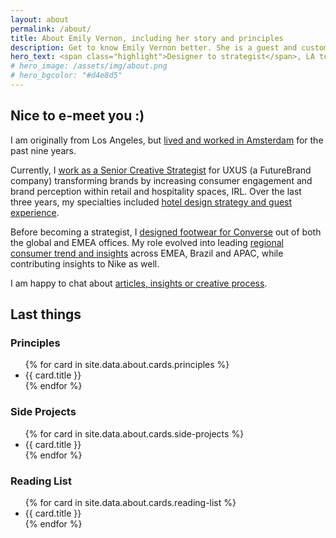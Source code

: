 ```yaml
---
layout: about
permalink: /about/
title: About Emily Vernon, including her story and principles
description: Get to know Emily Vernon better. She is a guest and customer experience consultant in Amsterdam with experience in footwear design and brand strategy.
hero_text: <span class="highlight">Designer to strategist</span>, LA to Amsterdam & an <span class="highlight">adventurist always</span>
# hero_image: /assets/img/about.png
# hero_bgcolor: "#d4e8d5"
---
```

## Nice to e-meet you :)

<div class="story" markdown="1">
I am originally from Los Angeles, but <a href="/insights/working-abroad-changed-my-entire-perspective" alt="Working Abroad Changed My Entire Perspective" title="Working Abroad Changed My Entire Perspective">lived and worked in Amsterdam</a> for the past nine years. 

Currently, I <a href="/insights/what-is-a-creative-strategist" alt="What is a Creative Strategist?" title="What is a Creative Strategist?">work as a Senior Creative Strategist</a> for UXUS (a FutureBrand company) transforming brands by increasing consumer engagement and brand perception within retail and hospitality spaces, IRL. Over the last three years, my specialties included <a href="/insights/what-is-guest-experience-gx" alt="What is Guest Experience (GX)" title="What is Guest Experience (GX)">hotel design strategy and guest experience</a>. 

Before becoming a strategist, I <a href="/insights/getting-into-footwear" alt="Getting into Footwear" title="Getting into Footwear">designed footwear for Converse</a> out of both the global and EMEA offices. My role evolved into leading <a href="/insights/establishing-a-collective-trend-process" alt="Establishing a Collective Trend Process" title="Establishing a Collective Trend Process">regional consumer trend and insights</a> across EMEA, Brazil and APAC, while contributing insights to Nike as well.

I am happy to chat about <a href="/insights/" alt="Insights" title="Insights">articles, insights or creative process</a>.
</div>

## Last things

<div class="cards-3-columns">
  <article>
    <h3>Principles</h3>
      <ul>
      {% for card in site.data.about.cards.principles %}
        <li>{{ card.title }}</li>
        {% endfor %}
      </ul>
  </article>

  <article>
    <h3>Side Projects</h3>
      <ul>
       {% for card in site.data.about.cards.side-projects %}
        <li>{{ card.title }}</li>
        {% endfor %} 
      </ul>
  </article>

  <article>
    <h3>Reading List</h3>
    <ul>
    {% for card in site.data.about.cards.reading-list %}
        <li>{{ card.title }}</li>
        {% endfor %} 
    </ul>
  </article>
</div>